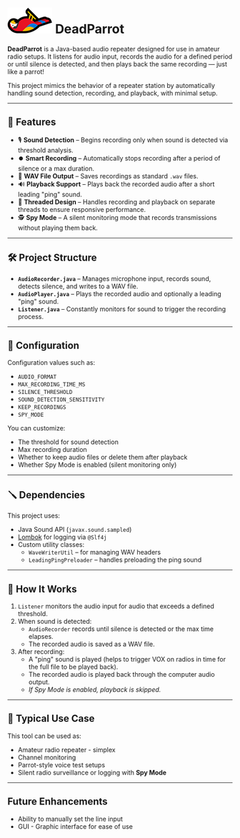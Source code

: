 # ![Diagram](https://github.com/TechnoZombie/DeadParrot/blob/main/img/DeadParrotSmall.png?raw=true) DeadParrot

**DeadParrot** is a Java-based audio repeater designed for use in amateur radio setups. It listens for audio input, records the audio for a defined period or until silence is detected, and then plays back the same recording — just like a parrot!

This project mimics the behavior of a repeater station by automatically handling sound detection, recording, and playback, with minimal setup.

---

## 🎯 Features

- 🎙️ **Sound Detection** – Begins recording only when sound is detected via threshold analysis.
- ⏺️ **Smart Recording** – Automatically stops recording after a period of silence or a max duration.
- 📁 **WAV File Output** – Saves recordings as standard `.wav` files.
- 🔊 **Playback Support** – Plays back the recorded audio after a short leading "ping" sound.
- 🧠 **Threaded Design** – Handles recording and playback on separate threads to ensure responsive performance.
- 🕵️ **Spy Mode** – A silent monitoring mode that records transmissions without playing them back.

---

## 🛠️ Project Structure

- **`AudioRecorder.java`** – Manages microphone input, records sound, detects silence, and writes to a WAV file.
- **`AudioPlayer.java`** – Plays the recorded audio and optionally a leading "ping" sound.
- **`Listener.java`** – Constantly monitors for sound to trigger the recording process.

---

## 🔧 Configuration

Configuration values such as:

- `AUDIO_FORMAT`
- `MAX_RECORDING_TIME_MS`
- `SILENCE_THRESHOLD`
- `SOUND_DETECTION_SENSITIVITY`
- `KEEP_RECORDINGS`
- `SPY_MODE`

You can customize:

- The threshold for sound detection  
- Max recording duration  
- Whether to keep audio files or delete them after playback  
- Whether Spy Mode is enabled (silent monitoring only)  

---

## 🪛 Dependencies

This project uses:

- Java Sound API (`javax.sound.sampled`)
- [Lombok](https://projectlombok.org/) for logging via `@Slf4j`
- Custom utility classes:
  - `WaveWriterUtil` – for managing WAV headers
  - `LeadingPingPreloader` – handles preloading the ping sound

---

## 🚀 How It Works

1. `Listener` monitors the audio input for audio that exceeds a defined threshold.
2. When sound is detected:
   - `AudioRecorder` records until silence is detected or the max time elapses.
   - The recorded audio is saved as a WAV file.
3. After recording:
   - A "ping" sound is played (helps to trigger VOX on radios in time for the full file to be played back).
   - The recorded audio is played back through the computer audio output.
   - *If Spy Mode is enabled, playback is skipped.*

---

## 🔄 Typical Use Case

This tool can be used as:

- Amateur radio repeater - simplex
- Channel monitoring
- Parrot-style voice test setups  
- Silent radio surveillance or logging with **Spy Mode**

---

## Future Enhancements

- Ability to manually set the line input
- GUI - Graphic interface for ease of use
